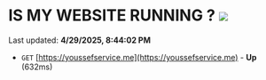 # IS MY WEBSITE RUNNING ? [![](https://img.shields.io/static/v1?label=Sponsor&message=%E2%9D%A4&logo=GitHub&color=%23fe8e86)](https://github.com/sponsors/Youssef-Lehmam)

Last updated: **4/29/2025, 8:44:02 PM**

- `GET` [https://youssefservice.me](https://youssefservice.me) - **Up** (632ms)
